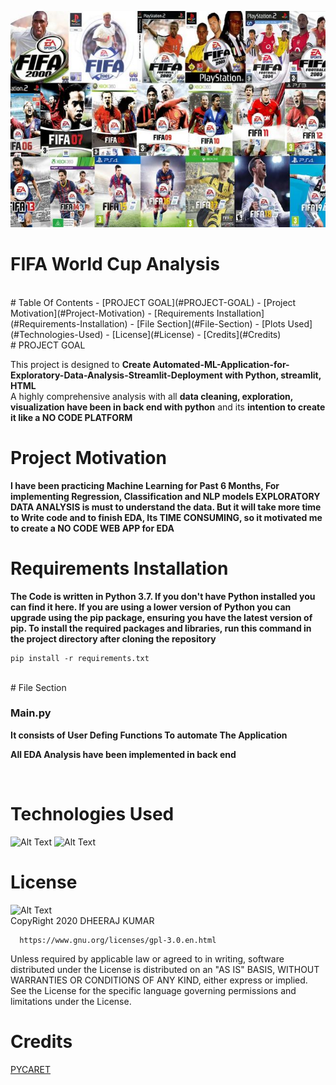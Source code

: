 ![Alt Text](https://github.com/DheerajKumar97/FIFA-World-Cup-Analysis/blob/master/coverr.jpg)
<br>
# FIFA World Cup Analysis
<br>
# Table Of Contents
- [PROJECT GOAL](#PROJECT-GOAL)
- [Project Motivation](#Project-Motivation)
- [Requirements Installation](#Requirements-Installation)
- [File Section](#File-Section)
- [Plots Used](#Technologies-Used)
- [License](#License)
- [Credits](#Credits)
<br>
# PROJECT GOAL

 This project is designed to **Create Automated-ML-Application-for-Exploratory-Data-Analysis-Streamlit-Deployment with Python, streamlit, HTML** 
 <br>
 A highly comprehensive analysis with all **data cleaning, exploration, visualization have been in back end with python** and its **intention to create it like a NO CODE PLATFORM**

# Project Motivation

**I have been practicing Machine Learning for Past 6 Months, For implementing Regression, Classification and NLP models EXPLORATORY DATA ANALYSIS is must to understand the data. But it will take more time to Write code and to finish EDA, Its TIME CONSUMING, so it motivated me to create a NO CODE WEB APP for EDA**

# Requirements Installation

**The Code is written in Python 3.7. If you don't have Python installed you can find it here. If you are using a lower version of Python you can upgrade using the pip package, ensuring you have the latest version of pip. To install the required packages and libraries, run this command in the project directory after cloning the repository**

    pip install -r requirements.txt
<br>
# File Section

### Main.py

**It consists of User Defing Functions To automate The Application**
<br>

**All EDA Analysis have been implemented in back end**

<br>

# Technologies Used

![Alt Text](https://github.com/DheerajKumar97/IPL-Score-Prediction-with-Flask-Deployment-Heroku/blob/master/static/p1.jpg)
![Alt Text](https://github.com/DheerajKumar97/Automated-ML-Application-for-Exploratory-Data-Analysis-Streamlit-Deployment/blob/master/STREAMLIT.jpg)

# License

![Alt Text](https://github.com/DheerajKumar97/Customer-Life-Time-Value-Prediction-Flask-Deployment--Heroku/blob/master/CLTP%20Analysis%20Output/GNU%20license.jpg)
<br>
CopyRight 2020 DHEERAJ KUMAR

      https://www.gnu.org/licenses/gpl-3.0.en.html
      
Unless required by applicable law or agreed to in writing, software distributed under the License is distributed on an "AS IS" BASIS, WITHOUT WARRANTIES OR CONDITIONS OF ANY KIND, either express or implied. See the License for the specific language governing permissions and limitations under the License.
<br>

# Credits
<a href="https://pycaret.org/">PYCARET</a>
